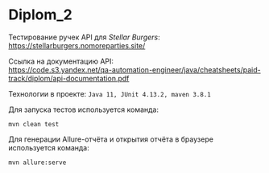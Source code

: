 # Diplom_2
Тестирование ручек API для *Stellar Burgers*:<br> https://stellarburgers.nomoreparties.site/ <br>

Ссылка на документацию API:<br> https://code.s3.yandex.net/qa-automation-engineer/java/cheatsheets/paid-track/diplom/api-documentation.pdf

Технологии в проекте: `Java 11, JUnit 4.13.2, maven 3.8.1`

Для запуска тестов используется команда:
````
mvn clean test 
````
Для генерации Allure-отчёта и открытия отчёта в браузере используется команда:
````
mvn allure:serve
````